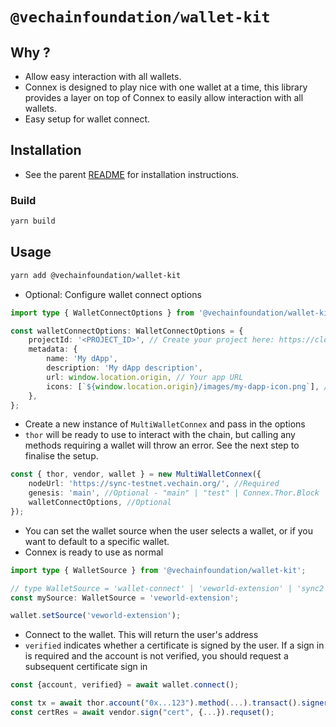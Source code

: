 # `@vechainfoundation/wallet-kit`

## Why ?

-   Allow easy interaction with all wallets.
-   Connex is designed to play nice with one wallet at a time, this library provides a layer on top of Connex to easily
    allow interaction with all wallets.
-   Easy setup for wallet connect.

## Installation

-   See the parent [README](../../README.md) for installation instructions.

### Build

```bash
yarn build
```

## Usage

```bash
yarn add @vechainfoundation/wallet-kit
```

-   Optional: Configure wallet connect options

```typescript
import type { WalletConnectOptions } from '@vechainfoundation/wallet-kit';

const walletConnectOptions: WalletConnectOptions = {
    projectId: '<PROJECT_ID>', // Create your project here: https://cloud.walletconnect.com/sign-up
    metadata: {
        name: 'My dApp',
        description: 'My dApp description',
        url: window.location.origin, // Your app URL
        icons: [`${window.location.origin}/images/my-dapp-icon.png`], // Your app Icon
    },
};
```

-   Create a new instance of `MultiWalletConnex` and pass in the options
-   `thor` will be ready to use to interact with the chain, but calling any methods requiring a wallet will throw an
    error. See the next step to finalise the setup.

```typescript
const { thor, vendor, wallet } = new MultiWalletConnex({
    nodeUrl: 'https://sync-testnet.vechain.org/', //Required
    genesis: 'main', //Optional - "main" | "test" | Connex.Thor.Block
    walletConnectOptions, //Optional
});
```

-   You can set the wallet source when the user selects a wallet, or if you want to default to a specific wallet.
-   Connex is ready to use as normal

```typescript
import type { WalletSource } from '@vechainfoundation/wallet-kit';

// type WalletSource = 'wallet-connect' | 'veworld-extension' | 'sync2' | 'sync';
const mySource: WalletSource = 'veworld-extension';

wallet.setSource('veworld-extension');
```

-   Connect to the wallet. This will return the user's address
-   `verified` indicates whether a certificate is signed by the user. If a sign in is required and the account is not
    verified, you should request a subsequent certificate sign in

```typescript
const {account, verified} = await wallet.connect();

const tx = await thor.account("0x...123").method(...).transact().signer(account).request();
const certRes = await vendor.sign("cert", {...}).requset();
```
